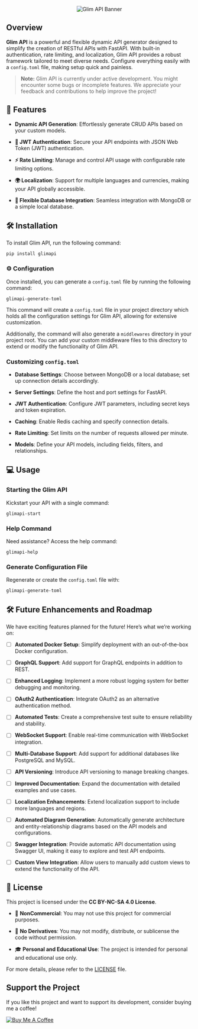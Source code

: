 
<p align="center">
  <img src="https://i.ibb.co/bKj5Dvk/glim.png" alt="Glim API Banner">
</p>

## Overview

  

**Glim API** is a powerful and flexible dynamic API generator designed to simplify the creation of RESTful APIs with FastAPI. With built-in authentication, rate limiting, and localization, Glim API provides a robust framework tailored to meet diverse needs. Configure everything easily with a `config.toml` file, making setup quick and painless.

  

> **Note:** Glim API is currently under active development. You might encounter some bugs or incomplete features. We appreciate your feedback and contributions to help improve the project!

  

## 🚀 Features

  

-  **Dynamic API Generation**: Effortlessly generate CRUD APIs based on your custom models.

-  **🔐 JWT Authentication**: Secure your API endpoints with JSON Web Token (JWT) authentication.

-  **⚡ Rate Limiting**: Manage and control API usage with configurable rate limiting options.

-  **🌍 Localization**: Support for multiple languages and currencies, making your API globally accessible.

-  **💾 Flexible Database Integration**: Seamless integration with MongoDB or a simple local database.

  

## 🛠 Installation

  

To install Glim API, run the following command:

  

`pip install glimapi`

  
  

### ⚙️ Configuration

  

Once installed, you can generate a `config.toml` file by running the following command:

  

`glimapi-generate-toml`

  

This command will create a `config.toml` file in your project directory which holds all the configuration settings for Glim API, allowing for extensive customization.

  

Additionally, the command will also generate a `middlewares` directory in your project root. You can add your custom middleware files to this directory to extend or modify the functionality of Glim API.

  

### Customizing `config.toml`

  

-  **Database Settings**: Choose between MongoDB or a local database; set up connection details accordingly.

-  **Server Settings**: Define the host and port settings for FastAPI.

-  **JWT Authentication**: Configure JWT parameters, including secret keys and token expiration.

-  **Caching**: Enable Redis caching and specify connection details.

-  **Rate Limiting**: Set limits on the number of requests allowed per minute.

-  **Models**: Define your API models, including fields, filters, and relationships.

  

## 💻 Usage

  

### Starting the Glim API

  

Kickstart your API with a single command:

  

`glimapi-start`

  

### Help Command

  

Need assistance? Access the help command:

  

`glimapi-help`

  

### Generate Configuration File

  

Regenerate or create the `config.toml` file with:

  

`glimapi-generate-toml`

  

## 🛠️ Future Enhancements and Roadmap

  

We have exciting features planned for the future! Here’s what we’re working on:

  

- [ ] **Automated Docker Setup**: Simplify deployment with an out-of-the-box Docker configuration.

- [ ] **GraphQL Support**: Add support for GraphQL endpoints in addition to REST.

- [ ] **Enhanced Logging**: Implement a more robust logging system for better debugging and monitoring.

- [ ] **OAuth2 Authentication**: Integrate OAuth2 as an alternative authentication method.

- [ ] **Automated Tests**: Create a comprehensive test suite to ensure reliability and stability.

- [ ] **WebSocket Support**: Enable real-time communication with WebSocket integration.

- [ ] **Multi-Database Support**: Add support for additional databases like PostgreSQL and MySQL.

- [ ] **API Versioning**: Introduce API versioning to manage breaking changes.

- [ ] **Improved Documentation**: Expand the documentation with detailed examples and use cases.

- [ ] **Localization Enhancements**: Extend localization support to include more languages and regions.

- [ ] **Automated Diagram Generation**: Automatically generate architecture and entity-relationship diagrams based on the API models and configurations.

- [ ] **Swagger Integration**: Provide automatic API documentation using Swagger UI, making it easy to explore and test API endpoints.
- [ ] **Custom View Integration**: Allow users to manually add custom views to extend the functionality of the API.

  
  

## 📜 License

  

This project is licensed under the **CC BY-NC-SA 4.0 License**.

  

- 🛑 **NonCommercial**: You may not use this project for commercial purposes.

- 🚫 **No Derivatives**: You may not modify, distribute, or sublicense the code without permission.

- 🎓 **Personal and Educational Use**: The project is intended for personal and educational use only.

  

For more details, please refer to the [LICENSE](LICENSE) file.

  

## Support the Project

  

If you like this project and want to support its development, consider buying me a coffee!

  

[![Buy Me A Coffee](https://cdn.buymeacoffee.com/buttons/v2/default-yellow.png)](https://www.buymeacoffee.com/glimor)
